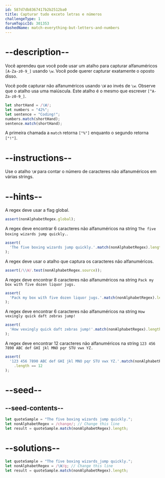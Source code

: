 ```yaml
---
id: 587d7db8367417b2b2512ba0
title: Capturar tudo exceto letras e números
challengeType: 1
forumTopicId: 301353
dashedName: match-everything-but-letters-and-numbers
---
```


# --description--

Você aprendeu que você pode usar um atalho para capturar alfanuméricos `[A-Za-z0-9_]` usando `\w`. Você pode querer capturar exatamente o oposto disso.

Você pode capturar não alfanuméricos usando `\W` ao invés de `\w`. Observe que o atalho usa uma maiúscula. Este atalho é o mesmo que escrever `[^A-Za-z0-9_]`.

```js
let shortHand = /\W/;
let numbers = "42%";
let sentence = "Coding!";
numbers.match(shortHand);
sentence.match(shortHand);
```

A primeira chamada a `match` retorna `["%"]` enquanto o segundo retorna `["!"]`.

# --instructions--

Use o atalho `\W` para contar o número de caracteres não alfanuméricos em várias strings.

# --hints--

A regex deve usar a flag global.

```js
assert(nonAlphabetRegex.global);
```

A regex deve encontrar 6 caracteres não alfanuméricos na string `The five boxing wizards jump quickly.`.

```js
assert(
  'The five boxing wizards jump quickly.'.match(nonAlphabetRegex).length == 6
);
```

A regex deve usar o atalho que captura os caracteres não alfanuméricos.

```js
assert(/\\W/.test(nonAlphabetRegex.source));
```

A regex deve encontrar 8 caracteres não alfanuméricos na string `Pack my box with five dozen liquor jugs.`

```js
assert(
  'Pack my box with five dozen liquor jugs.'.match(nonAlphabetRegex).length == 8
);
```

A regex deve encontrar 6 caracteres não alfanuméricos na string `How vexingly quick daft zebras jump!`

```js
assert(
  'How vexingly quick daft zebras jump!'.match(nonAlphabetRegex).length == 6
);
```

A regex deve encontrar 12 caracteres não alfanuméricos na string `123 456 7890 ABC def GHI jkl MNO pqr STU vwx YZ.`

```js
assert(
  '123 456 7890 ABC def GHI jkl MNO pqr STU vwx YZ.'.match(nonAlphabetRegex)
    .length == 12
);
```

# --seed--

## --seed-contents--

```js
let quoteSample = "The five boxing wizards jump quickly.";
let nonAlphabetRegex = /change/; // Change this line
let result = quoteSample.match(nonAlphabetRegex).length;
```

# --solutions--

```js
let quoteSample = "The five boxing wizards_jump quickly.";
let nonAlphabetRegex = /\W/g; // Change this line
let result = quoteSample.match(nonAlphabetRegex).length;
```
